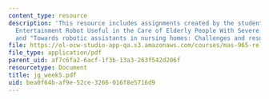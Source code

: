 ```yaml
---
content_type: resource
description: 'This resource includes assignments created by the students on "Is an
  Entertainment Robot Useful in the Care of Elderly People With Severe Dementia?",
  and "Towards robotic assistants in nursing homes: Challenges and results".'
file: https://ol-ocw-studio-app-qa.s3.amazonaws.com/courses/mas-965-relational-machines-spring-2005/bea0f64baf9e52ce3266016f8e5716d9_jg_week5.pdf
file_type: application/pdf
parent_uid: af7c6fa2-6acf-1f3b-13a3-263f542d206f
resourcetype: Document
title: jg_week5.pdf
uid: bea0f64b-af9e-52ce-3266-016f8e5716d9
---
```

